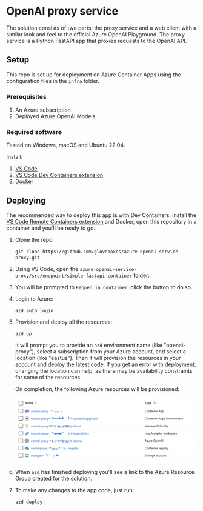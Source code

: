 # OpenAI proxy service

The solution consists of two parts; the proxy service and a web client with a similar look and feel to the official Azure OpenAI Playground. The proxy service is a Python FastAPI app that proxies requests to the OpenAI API.

## Setup

This repo is set up for deployment on Azure Container Apps using the configuration files in the `infra` folder.

### Prerequisites

1. An Azure subscription
2. Deployed Azure OpenAI Models

### Required software

Tested on Windows, macOS and Ubuntu 22.04.

Install:

1. [VS Code](https://code.visualstudio.com/)
2. [VS Code Dev Containers extension](https://marketplace.visualstudio.com/items?itemName=ms-vscode-remote.remote-containers)
3. [Docker](https://www.docker.com/products/docker-desktop)

## Deploying

The recommended way to deploy this app is with Dev Containers. Install the [VS Code Remote Containers extension](https://marketplace.visualstudio.com/items?itemName=ms-vscode-remote.remote-containers) and Docker, open this repository in a container and you'll be ready to go.

1. Clone the repo:

    ```shell
    git clone https://github.com/gloveboxes/azure-openai-service-proxy.git
    ```

1. Using VS Code, open the `azure-openai-service-proxy/src/endpoint/simple-fastapi-container` folder:

1. You will be prompted to `Reopen in Container`, click the button to do so.

1. Login to Azure:

    ```shell
    azd auth login
    ```

1. Provision and deploy all the resources:

    ```shell
    azd up
    ```

    It will prompt you to provide an `azd` environment name (like "openai-proxy"), select a subscription from your Azure account, and select a location (like "eastus"). Then it will provision the resources in your account and deploy the latest code. If you get an error with deployment, changing the location can help, as there may be availability constraints for some of the resources.
    
    On completion, the following Azure resources will be provisioned:

    ![Azure OpenAI Playground experience](../media/azure_resources.png)

1. When `azd` has finished deploying you'll see a link to the Azure Resource Group created for the solution.
1. To make any changes to the app code, just run:

    ```shell
    azd deploy
    ```
